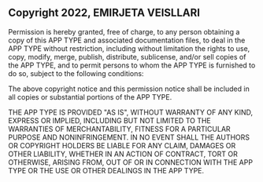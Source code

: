 ## Copyright 2022, EMIRJETA VEISLLARI


Permission is hereby granted, free of charge, to any person obtaining a copy of this APP TYPE and associated documentation files, to deal in the APP TYPE without restriction, including without limitation the rights to use, copy, modify, merge, publish, distribute, sublicense, and/or sell copies of the APP TYPE, and to permit persons to whom the APP TYPE is furnished to do so, subject to the following conditions:

The above copyright notice and this permission notice shall be included in all copies or substantial portions of the APP TYPE.

THE APP TYPE IS PROVIDED "AS IS", WITHOUT WARRANTY OF ANY KIND, EXPRESS OR IMPLIED, INCLUDING BUT NOT LIMITED TO THE WARRANTIES OF MERCHANTABILITY, FITNESS FOR A PARTICULAR PURPOSE AND NONINFRINGEMENT. IN NO EVENT SHALL THE AUTHORS OR COPYRIGHT HOLDERS BE LIABLE FOR ANY CLAIM, DAMAGES OR OTHER LIABILITY, WHETHER IN AN ACTION OF CONTRACT, TORT OR OTHERWISE, ARISING FROM, OUT OF OR IN CONNECTION WITH THE APP TYPE OR THE USE OR OTHER DEALINGS IN THE APP TYPE.
